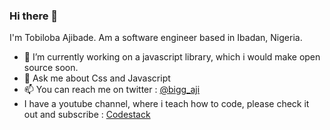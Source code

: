 ### Hi there 👋
I'm Tobiloba Ajibade.
Am a software engineer based in Ibadan, Nigeria.
<!--
**biggaji/biggaji** is a ✨ _special_ ✨ repository because its `README.md` (this file) appears on your GitHub profile.
- 🌱 I’m currently learning ...
- 👯 I’m looking to collaborate on ...
- 🤔 I’m looking for help with ...
Here are some ideas to get you started:
-->
- 🔭 I’m currently working on a javascript library, which i would make open source soon.
- 💬 Ask me about Css and Javascript
- 📫 You can reach me on twitter : <a href="https://twitter.com/bigg_aji">@bigg_aji</a>
- I have a youtube channel, where i teach how to code, please check it out and subscribe  : <a href="https://www.youtube.com/channel/UCaNTxRkQ01gMBnL1mgnM_KA">Codestack</a>
<!--
- 😄 Pronouns: ...
- ⚡ Fun fact: ...
-->
